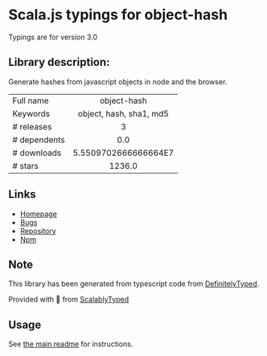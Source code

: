
# Scala.js typings for object-hash

Typings are for version 3.0

## Library description:
Generate hashes from javascript objects in node and the browser.

|                    |                 |
| ------------------ | :-------------: |
| Full name          | object-hash |
| Keywords           | object, hash, sha1, md5 |
| # releases         | 3 |
| # dependents       | 0.0 |
| # downloads        | 5.5509702666666664E7 |
| # stars            | 1236.0 |

## Links
- [Homepage](https://github.com/puleos/object-hash)
- [Bugs](https://github.com/puleos/object-hash/issues)
- [Repository](https://github.com/puleos/object-hash)
- [Npm](https://www.npmjs.com/package/object-hash)
    


## Note
This library has been generated from typescript code from [DefinitelyTyped](https://definitelytyped.org).

Provided with :purple_heart: from [ScalablyTyped](https://github.com/oyvindberg/ScalablyTyped)

## Usage
See [the main readme](../../readme.md) for instructions.



